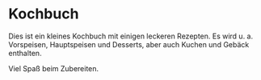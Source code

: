 # Kochbuch

Dies ist ein kleines Kochbuch mit einigen leckeren Rezepten.
Es wird u. a. Vorspeisen, Hauptspeisen und Desserts, aber auch Kuchen und Gebäck enthalten.   

Viel Spaß beim Zubereiten.